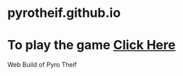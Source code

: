 # pyrotheif.github.io
# To play the game [Click Here](https://icarus-studios.github.io/pyrotheifWeb/)
Web Build of Pyro Theif
